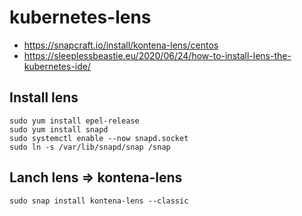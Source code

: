 # kubernetes-lens

* https://snapcraft.io/install/kontena-lens/centos
* https://sleeplessbeastie.eu/2020/06/24/how-to-install-lens-the-kubernetes-ide/

## Install lens
```
sudo yum install epel-release
sudo yum install snapd
sudo systemctl enable --now snapd.socket
sudo ln -s /var/lib/snapd/snap /snap
```

## Lanch lens => kontena-lens
```
sudo snap install kontena-lens --classic
```

